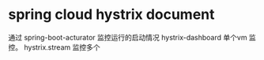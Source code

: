 # spring cloud hystrix document

通过 spring-boot-acturator 监控运行的启动情况
hystrix-dashboard 单个vm 监控。
hystrix.stream 监控多个